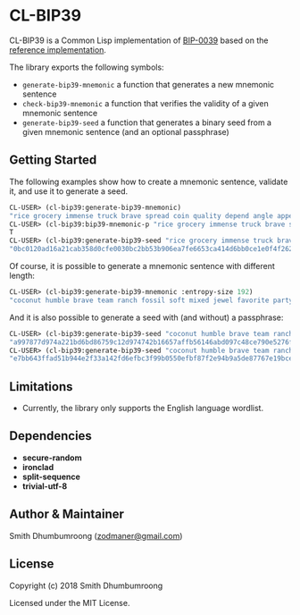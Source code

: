 # CL-BIP39

CL-BIP39 is a Common Lisp implementation of [BIP-0039](https://github.com/bitcoin/bips/blob/master/bip-0039.mediawiki) based on the [reference implementation](https://github.com/trezor/python-mnemonic).

The library exports the following symbols:

* `generate-bip39-mnemonic` a function that generates a new mnemonic sentence
* `check-bip39-mnemonic` a function that verifies the validity of a given mnemonic sentence
* `generate-bip39-seed` a function that generates a binary seed from a given mnemonic sentence (and an optional passphrase)

## Getting Started

The following examples show how to create a mnemonic sentence,
validate it, and use it to generate a seed.

````lisp
CL-USER> (cl-bip39:generate-bip39-mnemonic)
"rice grocery immense truck brave spread coin quality depend angle appear stuff"
CL-USER> (cl-bip39:bip39-mnemonic-p "rice grocery immense truck brave spread coin quality depend angle appear stuff")
T
CL-USER> (cl-bip39:generate-bip39-seed "rice grocery immense truck brave spread coin quality depend angle appear stuff")
"0bc0120ad16a21cab358d0cfe0030bc2bb53b906ea7fe6653ca414d6bb0ce1e0f4f262479164a5480f9d110c6fec017738dfb64bba347386f3a455d9213cf015"
````

Of course, it is possible to generate a mnemonic sentence with different length:

````lisp
CL-USER> (cl-bip39:generate-bip39-mnemonic :entropy-size 192)
"coconut humble brave team ranch fossil soft mixed jewel favorite party tumble evil science february wealth visual labor"
````

And it is also possible to generate a seed with (and without) a passphrase:

````lisp
CL-USER> (cl-bip39:generate-bip39-seed "coconut humble brave team ranch fossil soft mixed jewel favorite party tumble evil science february wealth visual labor")
"a997877d974a221bd6bd86759c12d974742b16657affb56146abd097c48ce790e5276ff87ff3c40778f9f979224ec57ce226a929c84b8e08c2a04f1042ee2909"
CL-USER> (cl-bip39:generate-bip39-seed "coconut humble brave team ranch fossil soft mixed jewel favorite party tumble evil science february wealth visual labor" "cl-bip39")
"e7bb643ffad51b944e2f33a142fd6efbc3f99b0550efbf87f2e94b9a5de87767e19bce09bec5174ff48eda67bb03844b16489de334bdd1989c4c4473949ad8d7"
````

## Limitations

* Currently, the library only supports the English language wordlist.

## Dependencies

* **secure-random**
* **ironclad**
* **split-sequence**
* **trivial-utf-8**

## Author & Maintainer

Smith Dhumbumroong (<zodmaner@gmail.com>)

## License

Copyright (c) 2018 Smith Dhumbumroong

Licensed under the MIT License.

